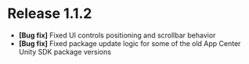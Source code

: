 # Release 1.1.2

* **[Bug fix]** Fixed UI controls positioning and scrollbar behavior
* **[Bug fix]** Fixed package update logic for some of the old App Center Unity SDK package versions